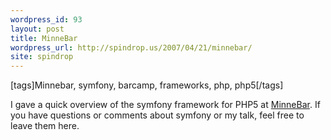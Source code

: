 ```yaml
---
wordpress_id: 93
layout: post
title: MinneBar
wordpress_url: http://spindrop.us/2007/04/21/minnebar/
site: spindrop
---
```

[tags]Minnebar, symfony, barcamp, frameworks, php, php5[/tags]

I gave a quick overview of the symfony framework for PHP5 at [MinneBar](http://barcamp.org/MinneBar).  If you have questions or comments about symfony or my talk, feel free to leave them here.
